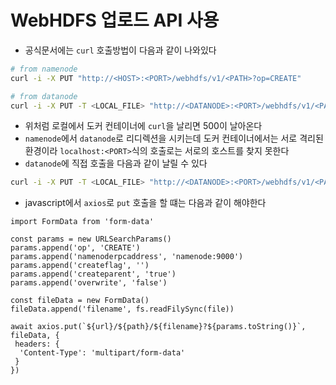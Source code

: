 # WebHDFS 업로드 API 사용

- 공식문서에는 `curl` 호출방법이 다음과 같이 나와있다

```bash
# from namenode
curl -i -X PUT "http://<HOST>:<PORT>/webhdfs/v1/<PATH>?op=CREATE"

# from datanode
curl -i -X PUT -T <LOCAL_FILE> "http://<DATANODE>:<PORT>/webhdfs/v1/<PATH>?op=CREATE"
```

- 위처럼 로컬에서 도커 컨테이너에 `curl`을 날리면 500이 날아온다
- `namenode`에서 `datanode`로 리디렉션을 시키는데 도커 컨테이너에서는 서로 격리된 환경이라 `localhost:<PORT>`식의 호출로는 서로의 호스트를 찾지 못한다
- `datanode`에 직접 호출을 다음과 같이 날릴 수 있다

```bash
curl -i -X PUT -T <LOCAL_FILE> "http://<DATANODE>:<PORT>/webhdfs/v1/<PATH>/<LOCAL_FILE>?op=CREATE&namenoderpcaddress=namenode:9000&createflat=&createparent=true&overwrite=false"
```

- javascript에서 `axios`로 `put` 호출을 할 떄는 다음과 같이 해야한다

```tsx
import FormData from 'form-data'

const params = new URLSearchParams()
params.append('op', 'CREATE')
params.append('namenoderpcaddress', 'namenode:9000')
params.append('createflag', '')
params.append('createparent', 'true')
params.append('overwrite', 'false')

const fileData = new FormData()
fileData.append('filename', fs.readFilySync(file))

await axios.put(`${url}/${path}/${filename}?${params.toString()}`, fileData, {
 headers: {
  'Content-Type': 'multipart/form-data'
 }
})
```
